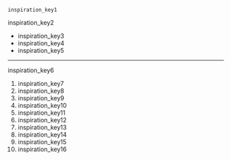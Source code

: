 ```ngMeta
inspiration_key1
```

inspiration_key2
* inspiration_key3
* inspiration_key4
* inspiration_key5
---

inspiration_key6
1. inspiration_key7
2. inspiration_key8
3. inspiration_key9
4. inspiration_key10
5. inspiration_key11
8. inspiration_key12
9. inspiration_key13
10. inspiration_key14
11. inspiration_key15
12. inspiration_key16
